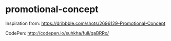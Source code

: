 # promotional-concept

Inspiration from: https://dribbble.com/shots/2696129-Promotional-Concept

CodePen: http://codepen.io/suhkha/full/qaBRRx/
